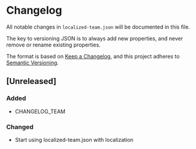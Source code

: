 # Changelog
All notable changes in `localized-team.json` will be documented in this file.

The key to versioning JSON is to always add new properties, and never remove or rename existing properties.

The format is based on [Keep a Changelog](https://keepachangelog.com/en/1.0.0/),
and this project adheres to [Semantic Versioning](https://semver.org/spec/v2.0.0.html).

## [Unreleased]
### Added
- CHANGELOG_TEAM

### Changed
- Start using localized-team.json with localization

